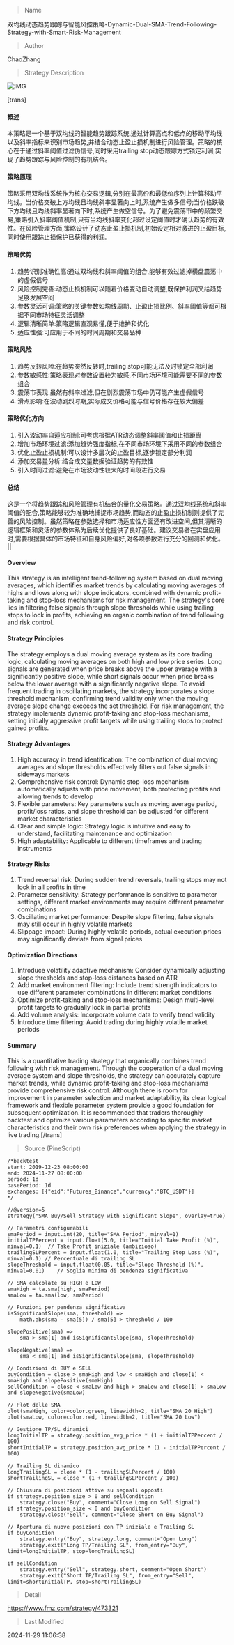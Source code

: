 
> Name

双均线动态趋势跟踪与智能风控策略-Dynamic-Dual-SMA-Trend-Following-Strategy-with-Smart-Risk-Management

> Author

ChaoZhang

> Strategy Description

![IMG](https://www.fmz.com/upload/asset/d28e2b1511d18c4b1c.png)

[trans]
#### 概述
本策略是一个基于双均线的智能趋势跟踪系统,通过计算高点和低点的移动平均线以及斜率指标来识别市场趋势,并结合动态止盈止损机制进行风险管理。策略的核心在于通过斜率阈值过滤伪信号,同时采用trailing stop动态跟踪方式锁定利润,实现了趋势跟踪与风险控制的有机结合。

#### 策略原理
策略采用双均线系统作为核心交易逻辑,分别在最高价和最低价序列上计算移动平均线。当价格突破上方均线且均线斜率显著向上时,系统产生做多信号;当价格跌破下方均线且均线斜率显著向下时,系统产生做空信号。为了避免震荡市中的频繁交易,策略引入斜率阈值机制,只有当均线斜率变化超过设定阈值时才确认趋势的有效性。在风险管理方面,策略设计了动态止盈止损机制,初始设定相对激进的止盈目标,同时使用跟踪止损保护已获得的利润。

#### 策略优势
1. 趋势识别准确性高:通过双均线和斜率阈值的组合,能够有效过滤掉横盘震荡中的虚假信号
2. 风险控制完善:动态止损机制可以随着价格变动自动调整,既保护利润又给趋势足够发展空间
3. 参数灵活可调:策略的关键参数如均线周期、止盈止损比例、斜率阈值等都可根据不同市场特征灵活调整
4. 逻辑清晰简单:策略逻辑直观易懂,便于维护和优化
5. 适应性强:可应用于不同的时间周期和交易品种

#### 策略风险
1. 趋势反转风险:在趋势突然反转时,trailing stop可能无法及时锁定全部利润
2. 参数敏感性:策略表现对参数设置较为敏感,不同市场环境可能需要不同的参数组合
3. 震荡市表现:虽然有斜率过滤,但在剧烈震荡市场中仍可能产生虚假信号
4. 滑点影响:在波动剧烈时期,实际成交价格可能与信号价格存在较大偏差

#### 策略优化方向
1. 引入波动率自适应机制:可考虑根据ATR动态调整斜率阈值和止损距离
2. 增加市场环境过滤:添加趋势强度指标,在不同市场环境下采用不同的参数组合
3. 优化止盈止损机制:可以设计多层次的止盈目标,逐步锁定部分利润
4. 添加交易量分析:结合成交量数据验证趋势的有效性
5. 引入时间过滤:避免在市场波动性较大的时间段进行交易

#### 总结
这是一个将趋势跟踪和风险管理有机结合的量化交易策略。通过双均线系统和斜率阈值的配合,策略能够较为准确地捕捉市场趋势,而动态的止盈止损机制则提供了完善的风险控制。虽然策略在参数选择和市场适应性方面还有改进空间,但其清晰的逻辑框架和灵活的参数体系为后续优化提供了良好基础。建议交易者在实盘应用时,需要根据具体的市场特征和自身风险偏好,对各项参数进行充分的回测和优化。 || 

#### Overview
This strategy is an intelligent trend-following system based on dual moving averages, which identifies market trends by calculating moving averages of highs and lows along with slope indicators, combined with dynamic profit-taking and stop-loss mechanisms for risk management. The strategy's core lies in filtering false signals through slope thresholds while using trailing stops to lock in profits, achieving an organic combination of trend following and risk control.

#### Strategy Principles
The strategy employs a dual moving average system as its core trading logic, calculating moving averages on both high and low price series. Long signals are generated when price breaks above the upper average with a significantly positive slope, while short signals occur when price breaks below the lower average with a significantly negative slope. To avoid frequent trading in oscillating markets, the strategy incorporates a slope threshold mechanism, confirming trend validity only when the moving average slope change exceeds the set threshold. For risk management, the strategy implements dynamic profit-taking and stop-loss mechanisms, setting initially aggressive profit targets while using trailing stops to protect gained profits.

#### Strategy Advantages
1. High accuracy in trend identification: The combination of dual moving averages and slope thresholds effectively filters out false signals in sideways markets
2. Comprehensive risk control: Dynamic stop-loss mechanism automatically adjusts with price movement, both protecting profits and allowing trends to develop
3. Flexible parameters: Key parameters such as moving average period, profit/loss ratios, and slope threshold can be adjusted for different market characteristics
4. Clear and simple logic: Strategy logic is intuitive and easy to understand, facilitating maintenance and optimization
5. High adaptability: Applicable to different timeframes and trading instruments

#### Strategy Risks
1. Trend reversal risk: During sudden trend reversals, trailing stops may not lock in all profits in time
2. Parameter sensitivity: Strategy performance is sensitive to parameter settings, different market environments may require different parameter combinations
3. Oscillating market performance: Despite slope filtering, false signals may still occur in highly volatile markets
4. Slippage impact: During highly volatile periods, actual execution prices may significantly deviate from signal prices

#### Optimization Directions
1. Introduce volatility adaptive mechanism: Consider dynamically adjusting slope thresholds and stop-loss distances based on ATR
2. Add market environment filtering: Include trend strength indicators to use different parameter combinations in different market conditions
3. Optimize profit-taking and stop-loss mechanisms: Design multi-level profit targets to gradually lock in partial profits
4. Add volume analysis: Incorporate volume data to verify trend validity
5. Introduce time filtering: Avoid trading during highly volatile market periods

#### Summary
This is a quantitative trading strategy that organically combines trend following with risk management. Through the cooperation of a dual moving average system and slope thresholds, the strategy can accurately capture market trends, while dynamic profit-taking and stop-loss mechanisms provide comprehensive risk control. Although there is room for improvement in parameter selection and market adaptability, its clear logical framework and flexible parameter system provide a good foundation for subsequent optimization. It is recommended that traders thoroughly backtest and optimize various parameters according to specific market characteristics and their own risk preferences when applying the strategy in live trading.[/trans]



> Source (PineScript)

``` pinescript
/*backtest
start: 2019-12-23 08:00:00
end: 2024-11-27 08:00:00
period: 1d
basePeriod: 1d
exchanges: [{"eid":"Futures_Binance","currency":"BTC_USDT"}]
*/

//@version=5
strategy("SMA Buy/Sell Strategy with Significant Slope", overlay=true)

// Parametri configurabili
smaPeriod = input.int(20, title="SMA Period", minval=1)
initialTPPercent = input.float(5.0, title="Initial Take Profit (%)", minval=0.1)  // Take Profit iniziale (ambizioso)
trailingSLPercent = input.float(1.0, title="Trailing Stop Loss (%)", minval=0.1) // Percentuale di trailing SL
slopeThreshold = input.float(0.05, title="Slope Threshold (%)", minval=0.01)    // Soglia minima di pendenza significativa

// SMA calcolate su HIGH e LOW
smaHigh = ta.sma(high, smaPeriod)
smaLow = ta.sma(low, smaPeriod)

// Funzioni per pendenza significativa
isSignificantSlope(sma, threshold) =>
    math.abs(sma - sma[5]) / sma[5] > threshold / 100

slopePositive(sma) =>
    sma > sma[1] and isSignificantSlope(sma, slopeThreshold)

slopeNegative(sma) =>
    sma < sma[1] and isSignificantSlope(sma, slopeThreshold)

// Condizioni di BUY e SELL
buyCondition = close > smaHigh and low < smaHigh and close[1] < smaHigh and slopePositive(smaHigh)
sellCondition = close < smaLow and high > smaLow and close[1] > smaLow and slopeNegative(smaLow)

// Plot delle SMA
plot(smaHigh, color=color.green, linewidth=2, title="SMA 20 High")
plot(smaLow, color=color.red, linewidth=2, title="SMA 20 Low")

// Gestione TP/SL dinamici
longInitialTP = strategy.position_avg_price * (1 + initialTPPercent / 100)
shortInitialTP = strategy.position_avg_price * (1 - initialTPPercent / 100)

// Trailing SL dinamico
longTrailingSL = close * (1 - trailingSLPercent / 100)
shortTrailingSL = close * (1 + trailingSLPercent / 100)

// Chiusura di posizioni attive su segnali opposti
if strategy.position_size > 0 and sellCondition
    strategy.close("Buy", comment="Close Long on Sell Signal")
if strategy.position_size < 0 and buyCondition
    strategy.close("Sell", comment="Close Short on Buy Signal")

// Apertura di nuove posizioni con TP iniziale e Trailing SL
if buyCondition
    strategy.entry("Buy", strategy.long, comment="Open Long")
    strategy.exit("Long TP/Trailing SL", from_entry="Buy", limit=longInitialTP, stop=longTrailingSL)

if sellCondition
    strategy.entry("Sell", strategy.short, comment="Open Short")
    strategy.exit("Short TP/Trailing SL", from_entry="Sell", limit=shortInitialTP, stop=shortTrailingSL)

```

> Detail

https://www.fmz.com/strategy/473321

> Last Modified

2024-11-29 11:06:38
